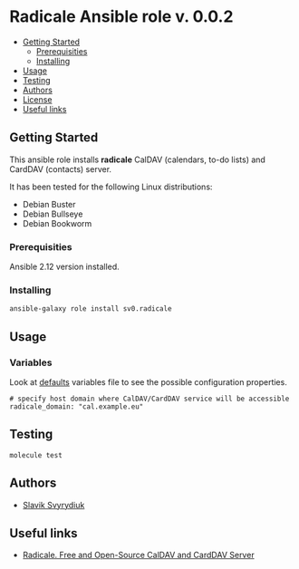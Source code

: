 Radicale Ansible role v. 0.0.2
==============================

- [Getting Started](#getting-started)
  - [Prerequisities](#prerequisities)
  - [Installing](#installing)
- [Usage](#usage)
- [Testing](#testing)
- [Authors](#authors)
- [License](#license)
- [Useful links](#useful-links)


## Getting Started

This ansible role installs **radicale**  CalDAV (calendars, to-do lists) and CardDAV (contacts) server.

It has been tested for the following Linux distributions:

* Debian Buster
* Debian Bullseye
* Debian Bookworm


### Prerequisities

Ansible 2.12 version installed.


### Installing

    ansible-galaxy role install sv0.radicale


## Usage

### Variables

Look at [defaults](defaults/main.yml) variables file to see the
possible configuration properties.

    # specify host domain where CalDAV/CardDAV service will be accessible
    radicale_domain: "cal.example.eu"


## Testing

    molecule test


## Authors

- [Slavik Svyrydiuk](https://slavik.svyrydiuk.eu)


## Useful links

- [Radicale. Free and Open-Source CalDAV and CardDAV Server](https://radicale.org/v3.html)

